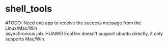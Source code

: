 # shell_tools
#TODO: Need one app to receive the success message from the Linux/Mac/Win \
  asynchronous job.
HUAWEI EcoDev doesn't support ubuntu directly, it only supports Mac/Win.

